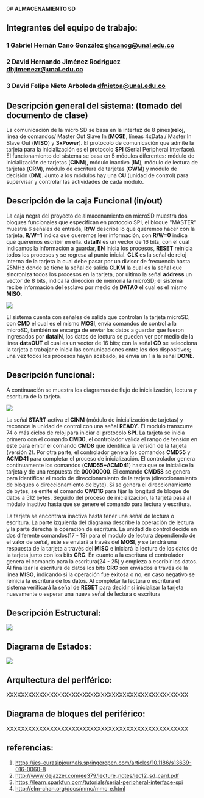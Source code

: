 0# ******ALMACENAMIENTO SD******
## Integrantes del equipo de trabajo:
### 1 Gabriel Hernán Cano González ghcanog@unal.edu.co
### 2 David Hernando Jiménez Rodríguez dhjimenezr@unal.edu.co
### 3 David Felipe Nieto Arboleda dfnietoa@unal.edu.co
## Descripción general del sistema: (tomado del documento de clase)

La comunicación de la micro SD se basa en la interfaz de 8 pines(**reloj**, línea de comandos/ Master Out Slave In (**MOSI**), líneas 4xData / Master In Slave Out (**MISO**) y **3xPower**). El protocolo de comunicación que admite la tarjeta para la inicialización es el protocolo **SPI** (Serial Peripheral Interface). El funcionamiento del sistema se basa en 5 módulos diferentes: módulo de inicialización de tarjetas (**CINM**), módulo inactivo (**IM**), módulo de lectura de tarjetas (**CRM**), módulo de escritura de tarjetas (**CWM**) y módulo de decisión (**DM**). Junto a los módulos hay una **CU** (unidad de control) para supervisar y controlar las actividades de cada módulo.

## Descripción de la caja Funcional (in/out)
La caja negra del proyecto de almacenamiento en microSD muestra dos bloques funcionales que especifican en protocolo SPI, el bloque "MASTER" muestra 6 señales de entrada, **R/W** describe lo que queremos hacer con la tarjeta, **R/W=1** indica que queremos leer información, con **R/W=0** indica que queremos escribir en ella. **dataIN** es un vector de 16 bits, con el cual indicamos la información a guardar, **EN** inicia los procesos, **RESET** reinicia todos los procesos y se regresa al punto inicial. **CLK** es la señal de reloj interna de la tarjeta la cual debe pasar por un divisor de frecuencia hasta 25MHz donde se tiene la señal de salida **CLKM** la cual es la señal que sincroniza todos los procesos en la tarjeta, por ultimo la señal **address** un vector de 8 bits, indica la dirección de memoria la microSD; el sistema recibe información del esclavo por medio de **DATA0** el cual es el mismo **MISO**.

![](https://github.com/Fabeltranm/FPGA-Game-D1/blob/master/HW/RTL/05MicroSD/Version_02/03%20document/bloques.png)

El sistema cuenta con señales de salida que controlan la tarjeta microSD, con **CMD** el cual es el mismo **MOSI**, envía comandos de control a la microSD, también se encarga de enviar los datos a guardar que fueron ingresados por **dataIN**, los datos de lectura se pueden ver por medio de la línea **dataOUT** el cual es un vector de 16 bits; con la señal **CD** se selecciona la tarjeta a trabajar e inicia las comunicaciones entre los dos dispositivos; una vez todos los procesos hayan acabado, se envía un 1 a la señal **DONE**.


## Descripción funcional:

A continuación se muestra los diagramas de flujo de inicialización, lectura y escritura de la tarjeta.

![](https://github.com/Fabeltranm/FPGA-Game-D1/blob/master/HW/RTL/05MicroSD/Version_02/03%20document/SPI0.png)

La señal **START** activa el **CINM** (módulo de inicialización de tarjetas) y reconoce la unidad de control con una señal **READY**. El modulo transcurre 74 o más ciclos de reloj para iniciar el protocolo **SPI**. La tarjeta se inicia primero con el comando **CMD0**, el controlador valida el rango de tensión en este para emitir el comando **CMD8** que identifica la versión de la tarjeta (versión 2). Por otra parte, el controlador genera los comandos **CMD55** y **ACMD41** para completar el proceso de inicialización. El controlador genera continuamente los comandos (**CMD55+ACMD41**) hasta que se inicialice la tarjeta y de una respuesta de **00000000**. El comando **CMD58** se genera para identificar el modo de direccionamiento de la tarjeta (direccionamiento de bloques o direccionamiento de byte). Si se genera el direccionamiento de bytes, se emite el comando **CMD16** para fijar la longitud de bloque de datos a 512 bytes. Seguido del proceso de inicialización, la tarjeta pasa al módulo inactivo hasta que se genere el comando para lectura y escritura.

La tarjeta se encontrará inactiva hasta tener una señal de lectura o escritura. La parte izquierda del diagrama describe la operación de lectura y la parte derecha la operación de escritura. La unidad de control decide en dos diferente comandos(17 - 18) para el modulo de lectura dependiendo de el valor de señal, este se enviará a través  del **MOSI**, y se tendrá una respuesta de la tarjeta a través del **MISO** e iniciará la lectura de los datos de la tarjeta junto con los bits **CRC**. En cuanto a la escritura el controlador genera el comando para la escritura(24 - 25) y empieza a escribir los datos. Al finalizar la escritura de datos los bits **CRC** son enviados a través de la linea **MISO**, indicando si la operación fue exitosa o no, en caso negativo se reinicia la escritura de los datos. Al completar la lectura o escritura el sistema verificará la señal de **RESET** para decidir si inicializar la tarjeta nuevamente o esperar una nueva señal de lectura o escritura 

## Descripción Estructural:

![](https://github.com/Fabeltranm/FPGA-Game-D1/blob/master/HW/RTL/05MicroSD/Version_02/03%20document/estructuralfinal.png)
## Diagrama de Estados:

![](https://github.com/Fabeltranm/FPGA-Game-D1/blob/master/HW/RTL/05MicroSD/Version_02/03%20document/estados.PNG)
## Arquitectura del periférico:
XXXXXXXXXXXXXXXXXXXXXXXXXXXXXXXXXXXXXXXXXXXXXXXXXX
## Diagrama de bloques del periférico:
XXXXXXXXXXXXXXXXXXXXXXXXXXXXXXXXXXXXXXXXXXXXXXXXXX
## referencias:
1. https://jes-eurasipjournals.springeropen.com/articles/10.1186/s13639-016-0060-8
2. http://www.dejazzer.com/ee379/lecture_notes/lec12_sd_card.pdf
3. https://learn.sparkfun.com/tutorials/serial-peripheral-interface-spi
4. http://elm-chan.org/docs/mmc/mmc_e.html
